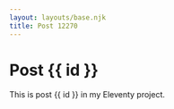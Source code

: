 ```yaml
---
layout: layouts/base.njk
title: Post 12270
---
```


# Post {{ id }}

This is post {{ id }} in my Eleventy project.
